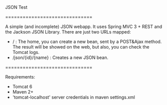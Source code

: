 JSON Test

==============================

A simple (and incomplete) JSON webapp. It uses Spring MVC 3 + REST and the Jackson JSON Library. There are just two URLs mapped:

- / : The home, you can create a new bean, sent by a POST&Ajax method. The result will be showed on the web, but also, you can check the Tomcat logs. 
- /json/{id}/{name} : Creates a new JSON bean.

==============================

Requirements:

- Tomcat 6
- Maven 2+ 
- 'tomcat-localhost' server credentials in maven settings.xml